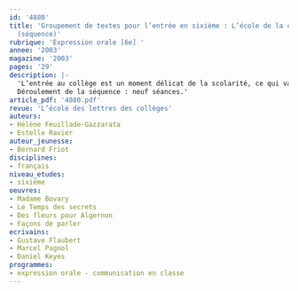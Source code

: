 ```yaml
---
id: '4880'
title: 'Groupement de textes pour l’entrée en sixième : L’école de la communication
  (séquence)'
rubrique: 'Expression orale [6e] '
annee: '2003'
magazine: '2003'
pages: '29'
description: |-
  'L’entrée au collège est un moment délicat de la scolarité, ce qui vaut à la classe de sixième le nom de « cycle d’adaptation ». Ce groupement de tout début d’année a pour objectif de favoriser une intégration et une adaptation en douceur des nouveaux collégiens. Le thème des textes retenus est celui de l’école, ce qui permet une identification des élèves aux situations évoquées et encourage le dialogue. Les activités proposées favorisent les échanges en classe et sont l’occasion de rappeler les bases de la communication : de l’importance de l’écoute à la maîtrise de la prise de parole. Les objectifs de cette séquence sont de comprendre et de respecter les règles de la communication, de parler de sa rentrée en sixième pour mieux s’intégrer et d’apprendre à manipuler un ouvrage documentaire.
  Déroulement de la séquence : neuf séances.'
article_pdf: '4880.pdf'
revue: 'L’école des lettres des collèges'
auteurs:
- Hélène Feuillade-Gazzarata
- Estelle Ravier
auteur_jeunesse:
- Bernard Friot
disciplines:
- français
niveau_etudes:
- sixième
oeuvres:
- Madame Bovary
- Le Temps des secrets
- Des fleurs pour Algernon
- Façons de parler
ecrivains:
- Gustave Flaubert
- Marcel Pagnol
- Daniel Keyes
programmes:
- expression orale - communication en classe
---
```

